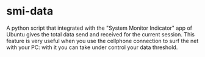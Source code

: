 smi-data
========

A python script that integrated with the "System Monitor Indicator" app of Ubuntu gives the total data send and received for the current session. This feature is very useful when you use the cellphone connection to surf the net with your PC: with it you can take under control your data threshold.
